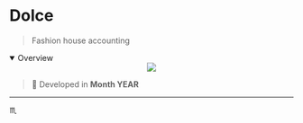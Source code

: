 # Dolce #

> Fashion house accounting

<details open>
  <summary>Overview</summary>
  <div align="center">
    <img max-width="720px" max-height="477px" src="assets/img/screenshot-001-overview.png" />
  </div>
</details>

> :calendar: Developed in **Month YEAR**

---

:scorpius:
